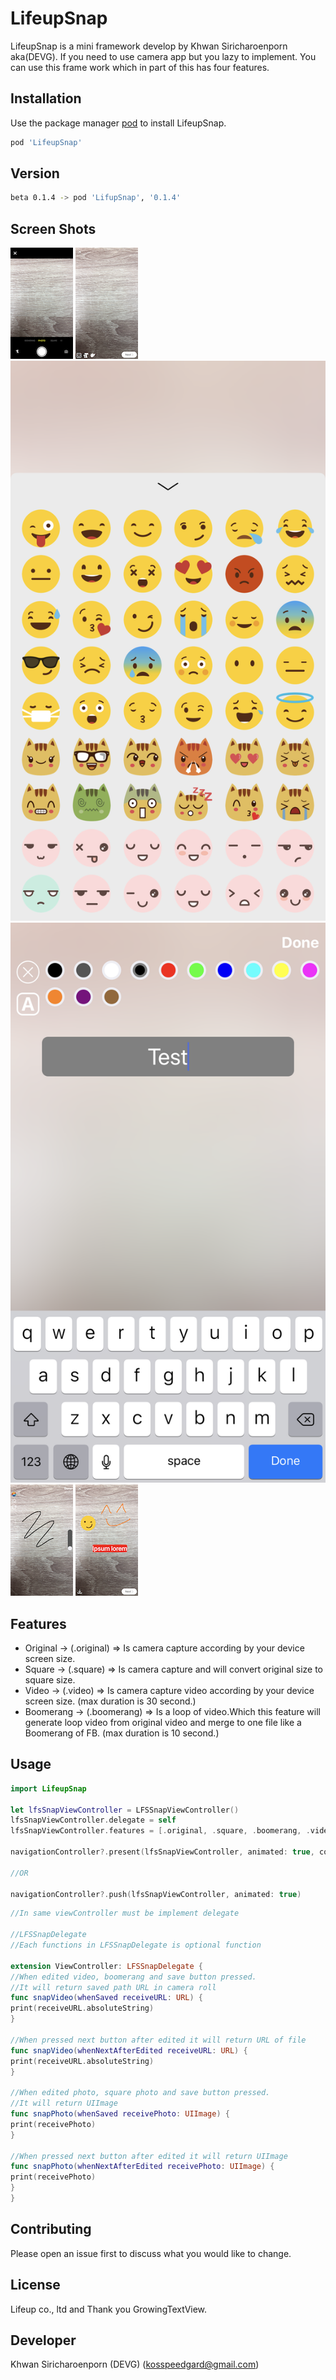 
# LifeupSnap

LifeupSnap is a mini framework develop by Khwan Siricharoenporn aka(DEVG). If you need to use camera app but you lazy to implement. You can use this frame work which in part of this has four features.

## Installation

Use the package manager [pod](https://cocoapods.org) to install LifeupSnap.

```bash
pod 'LifeupSnap'
```

## Version
```bash
beta 0.1.4 -> pod 'LifupSnap', '0.1.4'
```

## Screen Shots
![alt text](https://raw.githubusercontent.com/Gorgard/LifeupSnapiOS/master/Screenshots/1.png)
![alt text](https://raw.githubusercontent.com/Gorgard/LifeupSnapiOS/master/Screenshots/2.png)
![alt text](https://raw.githubusercontent.com/Gorgard/LifeupSnapiOS/master/Screenshots/3.png)
![alt text](https://raw.githubusercontent.com/Gorgard/LifeupSnapiOS/master/Screenshots/4.png)
![alt text](https://raw.githubusercontent.com/Gorgard/LifeupSnapiOS/master/Screenshots/5.png)
![alt text](https://raw.githubusercontent.com/Gorgard/LifeupSnapiOS/master/Screenshots/6.png)

## Features

- Original -> (.original) => Is camera capture according by your device screen size.
- Square -> (.square) => Is camera capture and will convert original size to square size.
- Video -> (.video) => Is camera capture video according by your device screen size. (max duration is 30 second.)
- Boomerang -> (.boomerang) => Is a loop of video.Which this feature will generate loop video from original video and merge to one file like a Boomerang of FB. (max duration is 10 second.)
## Usage

```swift
import LifeupSnap

let lfsSnapViewController = LFSSnapViewController()
lfsSnapViewController.delegate = self
lfsSnapViewController.features = [.original, .square, .boomerang, .video]

navigationController?.present(lfsSnapViewController, animated: true, completion: nil)

//OR

navigationController?.push(lfsSnapViewController, animated: true)
```

```swift
//In same viewController must be implement delegate

//LFSSnapDelegate
//Each functions in LFSSnapDelegate is optional function

extension ViewController: LFSSnapDelegate {
//When edited video, boomerang and save button pressed.
//It will return saved path URL in camera roll
func snapVideo(whenSaved receiveURL: URL) {
print(receiveURL.absoluteString)
}

//When pressed next button after edited it will return URL of file
func snapVideo(whenNextAfterEdited receiveURL: URL) {
print(receiveURL.absoluteString)
}

//When edited photo, square photo and save button pressed.
//It will return UIImage
func snapPhoto(whenSaved receivePhoto: UIImage) {
print(receivePhoto)
}

//When pressed next button after edited it will return UIImage
func snapPhoto(whenNextAfterEdited receivePhoto: UIImage) {
print(receivePhoto)
}
}
```

## Contributing
Please open an issue first to discuss what you would like to change.

## License
Lifeup co., ltd
and Thank you GrowingTextView.

## Developer
Khwan Siricharoenporn (DEVG) (kosspeedgard@gmail.com)
